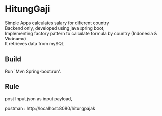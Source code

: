 # HitungGaji

Simple Apps calculates salary for different country   
Backend only, developed using java spring boot,    
Implementing factory pattern to calculate formula by country (Indonesia & Vietname)   
It retrieves data from mySQL

## Build

Run `Mvn Spring-boot:run'.

## Rule
post Input.json as input payload,

postman : http://localhost:8080/hitungpajak

